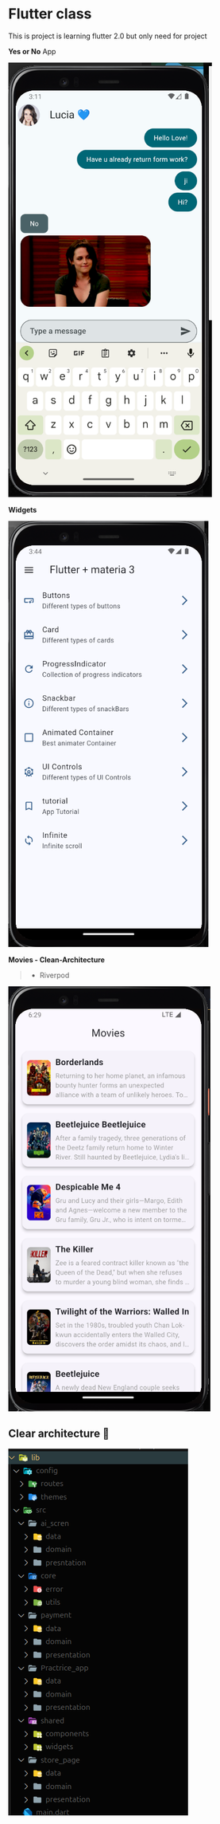 # Flutter class
This is project is learning flutter 2.0 but only need for project 

**Yes or No** App

<img src="/assets/github/yes_no_app.png" alt="">

**Widgets**

<img src="/assets/github/widgets.png" alt="">

**Movies - Clean-Architecture**
>- Riverpod

<img src="/assets/github/movies.png" alt="">

##  Clear architecture 💙
<img src="/assets/github/clean_architecture.png" alt="">

<!-- <> Whats Boruto   -->